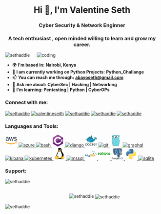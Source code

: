 <h1 align="center">Hi 👋, I'm Valentine Seth</h1>
<h3 align="center">Cyber Security & Network Enginner</h3>
<h3 align="center">A tech enthusiast , open minded willing to learn and grow my career.</h3>


<img align="right" alt="coding" width="400" src="https://coindsyz.com/wp-content/uploads/2022/03/1584023795.gif">


<p align="left"> <img src="https://komarev.com/ghpvc/?username=sethaddie&label=Profile%20views&color=0e75b6&style=flat" alt="sethaddie" /> </p>

- 🌍 **I'm based in:**  **Nairobi, Kenya**
- 🔭 **I am currently working on Python Projects:**  **Python_Challange**
- 📫 **You can reach me through:**  **abayoseth@gmail.com**
- 💬 **Ask me about:**  **CyberSec | Hacking | Networking**
- 🧠 **I'm learning:**  **Pentesting | Python | CyberOPs**


<h3 align="left">Connect with me:</h3>
<p align="left">
<a href="https://twitter.com/seth_addie" target="blank"><img align="center" src="https://raw.githubusercontent.com/rahuldkjain/github-profile-readme-generator/master/src/images/icons/Social/twitter.svg" alt="sethaddie" height="30" width="40" /></a>
<a href="https://www.linkedin.com/in/valentine-seith-897a9b18a/" target="blank"><img align="center" src="https://raw.githubusercontent.com/rahuldkjain/github-profile-readme-generator/master/src/images/icons/Social/linked-in-alt.svg" alt="valentineseith" height="30" width="40" /></a>
<a href="https://www.facebook.com/riley.wayne.50" target="blank"><img align="center" src="https://raw.githubusercontent.com/rahuldkjain/github-profile-readme-generator/master/src/images/icons/Social/facebook.svg" alt="sethaddie" height="30" width="40" /></a>
<a href="https://leetcode.com/Valentine_Seth/" target="blank"><img align="center" src="https://raw.githubusercontent.com/rahuldkjain/github-profile-readme-generator/master/src/images/icons/Social/leet-code.svg" alt="sethaddie" height="30" width="40" /></a>
 <a href="https://www.instagram.com/seth_addie/" target="blank"><img align="center" src="https://raw.githubusercontent.com/rahuldkjain/github-profile-readme-generator/master/src/images/icons/Social/instagram.svg" alt="sethaddie" height="30" width="40" /></a>
</p>

<h3 align="left">Languages and Tools:</h3>
<p align="left"> <a href="https://aws.amazon.com" target="_blank" rel="noreferrer"> <img src="https://raw.githubusercontent.com/devicons/devicon/master/icons/amazonwebservices/amazonwebservices-original-wordmark.svg" alt="aws" width="40" height="40"/> </a> <a href="https://azure.microsoft.com/en-in/" target="_blank" rel="noreferrer"> <img src="https://www.vectorlogo.zone/logos/microsoft_azure/microsoft_azure-icon.svg" alt="azure" width="40" height="40"/> </a> <a href="https://www.gnu.org/software/bash/" target="_blank" rel="noreferrer"> <img src="https://www.vectorlogo.zone/logos/gnu_bash/gnu_bash-icon.svg" alt="bash" width="40" height="40"/> </a> <a href="https://www.w3schools.com/cs/" target="_blank" rel="noreferrer"> <img src="https://raw.githubusercontent.com/devicons/devicon/master/icons/csharp/csharp-original.svg" alt="csharp" width="40" height="40"/> </a> <a href="https://www.djangoproject.com/" target="_blank" rel="noreferrer"> <img src="https://cdn.worldvectorlogo.com/logos/django.svg" alt="django" width="40" height="40"/> </a> <a href="https://www.docker.com/" target="_blank" rel="noreferrer"> <img src="https://raw.githubusercontent.com/devicons/devicon/master/icons/docker/docker-original-wordmark.svg" alt="docker" width="40" height="40"/> </a> <a href="https://git-scm.com/" target="_blank" rel="noreferrer"> <img src="https://www.vectorlogo.zone/logos/git-scm/git-scm-icon.svg" alt="git" width="40" height="40"/> </a> <a href="https://golang.org" target="_blank" rel="noreferrer"> <img src="https://raw.githubusercontent.com/devicons/devicon/master/icons/go/go-original.svg" alt="go" width="40" height="40"/> </a> <a href="https://graphql.org" target="_blank" rel="noreferrer"> <img src="https://www.vectorlogo.zone/logos/graphql/graphql-icon.svg" alt="graphql" width="40" height="40"/> </a> <a href="https://www.elastic.co/kibana" target="_blank" rel="noreferrer"> <img src="https://www.vectorlogo.zone/logos/elasticco_kibana/elasticco_kibana-icon.svg" alt="kibana" width="40" height="40"/> </a> <a href="https://kubernetes.io" target="_blank" rel="noreferrer"> <img src="https://www.vectorlogo.zone/logos/kubernetes/kubernetes-icon.svg" alt="kubernetes" width="40" height="40"/> </a> <a href="https://www.linux.org/" target="_blank" rel="noreferrer"> <img src="https://raw.githubusercontent.com/devicons/devicon/master/icons/linux/linux-original.svg" alt="linux" width="40" height="40"/> </a> <a href="https://www.microsoft.com/en-us/sql-server" target="_blank" rel="noreferrer"> <img src="https://www.svgrepo.com/show/303229/microsoft-sql-server-logo.svg" alt="mssql" width="40" height="40"/> </a> <a href="https://www.mysql.com/" target="_blank" rel="noreferrer"> <img src="https://raw.githubusercontent.com/devicons/devicon/master/icons/mysql/mysql-original-wordmark.svg" alt="mysql" width="40" height="40"/> </a> <a href="https://www.nginx.com" target="_blank" rel="noreferrer"> <img src="https://raw.githubusercontent.com/devicons/devicon/master/icons/nginx/nginx-original.svg" alt="nginx" width="40" height="40"/> </a> <a href="https://www.postgresql.org" target="_blank" rel="noreferrer"> <img src="https://raw.githubusercontent.com/devicons/devicon/master/icons/postgresql/postgresql-original-wordmark.svg" alt="postgresql" width="40" height="40"/> </a> <a href="https://www.python.org" target="_blank" rel="noreferrer"> <img src="https://raw.githubusercontent.com/devicons/devicon/master/icons/python/python-original.svg" alt="python" width="40" height="40"/> </a> <a href="https://www.sqlite.org/" target="_blank" rel="noreferrer"> <img src="https://www.vectorlogo.zone/logos/sqlite/sqlite-icon.svg" alt="sqlite" width="40" height="40"/> </a> </p>

<h3 align="left">Support:</h3>
<p><a href="https://www.buymeacoffee.com/sethaddie"> <img align="left" src="https://cdn.buymeacoffee.com/buttons/v2/default-yellow.png" height="50" width="210" alt="sethaddie" /></a></p><br><br>

<p><img align="left" src="https://github-readme-stats.vercel.app/api/top-langs?username=sethaddie&show_icons=true&locale=en&layout=compact" alt="sethaddie" /></p>

<p>&nbsp;<img align="center" src="https://github-readme-stats.vercel.app/api?username=sethaddie&show_icons=true&locale=en" alt="sethaddie" /></p>

<p><img align="center" src="https://github-readme-streak-stats.herokuapp.com/?user=sethaddie&" alt="sethaddie" /></p>
